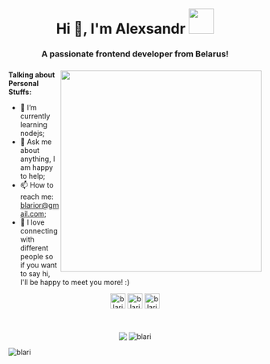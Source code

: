 <h1 align="center">Hi 👋, I'm Alexsandr <img src="https://media.giphy.com/media/mGcNjsfWAjY5AEZNw6/giphy.gif" width="50"></h1>

<h3 align="center">A passionate frontend developer from Belarus! </h3>

### <img align='right' src="https://media.giphy.com/media/836HiJc7pgzy8iNXCn/giphy.gif" width="400">

  
**Talking about Personal Stuffs:**

- 🌱 I’m currently learning nodejs; 
- 💬 Ask me about anything, I am happy to help;
- 📫 How to reach me: blarior@gmail.com;
- 👯 I love connecting with different people so if you want to say hi, I'll be happy to meet you more! :)


<p align="center">
  <a href="https://linkedin.com/in/blari" target="blank"><img align="center" src="https://cdn.jsdelivr.net/npm/simple-icons@3.0.1/icons/linkedin.svg" alt="blari" height="30" width="30" /></a>
  <a href="https://fb.com/blarior" target="blank"><img align="center" src="https://cdn.jsdelivr.net/npm/simple-icons@3.0.1/icons/facebook.svg" alt="blarior" height="30" width="30" /></a>
  <a href="https://instagram.com/blarior" target="blank"><img align="center" src="https://cdn.jsdelivr.net/npm/simple-icons@3.0.1/icons/instagram.svg" alt="blarior" height="30" width="30" /></a>
</p>

<br/>
<p align="center">
<img align="center" src="https://github-readme-stats.anuraghazra1.vercel.app/api/top-langs/?username=blari" />
<img align="center" src="https://github-readme-stats.vercel.app/api?username=blari&show_icons=true" alt="blari" />
</p>
  <img src="https://komarev.com/ghpvc/?username=blari" alt="blari" />
